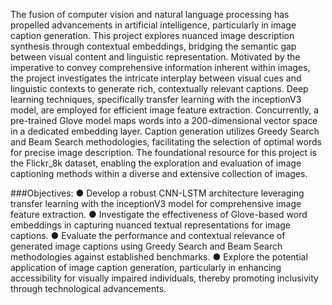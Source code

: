 The fusion of computer vision and natural language processing has propelled advancements in
artificial intelligence, particularly in image caption generation. This project explores nuanced
image description synthesis through contextual embeddings, bridging the semantic gap
between visual content and linguistic representation. Motivated by the imperative to convey
comprehensive information inherent within images, the project investigates the intricate
interplay between visual cues and linguistic contexts to generate rich, contextually relevant
captions. Deep learning techniques, specifically transfer learning with the inceptionV3 model,
are employed for efficient image feature extraction. Concurrently, a pre-trained Glove model
maps words into a 200-dimensional vector space in a dedicated embedding layer. Caption
generation utilizes Greedy Search and Beam Search methodologies, facilitating the selection of
optimal words for precise image description. The foundational resource for this project is the
Flickr_8k dataset, enabling the exploration and evaluation of image captioning methods within
a diverse and extensive collection of images.

###Objectives:
● Develop a robust CNN-LSTM architecture leveraging transfer learning with the inceptionV3
model for comprehensive image feature extraction.
● Investigate the effectiveness of Glove-based word embeddings in capturing nuanced textual
representations for image captions.
● Evaluate the performance and contextual relevance of generated image captions using Greedy
Search and Beam Search methodologies against established benchmarks.
● Explore the potential application of image caption generation, particularly in enhancing
accessibility for visually impaired individuals, thereby promoting inclusivity through
technological advancements.

